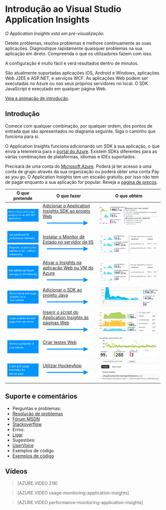<properties
    pageTitle="Introdução ao Visual Studio Application Insights | Microsoft Azure"
    description="Analise a utilização, a disponibilidade e o desempenho da aplicação Web no local ou do Microsoft Azure com o Visual Studio Application Insights."
    services="application-insights"
    documentationCenter=""
    authors="alancameronwills"
    manager="douge"/>

<tags
    ms.service="application-insights"
    ms.workload="tbd"
    ms.tgt_pltfrm="ibiza"
    ms.devlang="na"
    ms.topic="hero-article"
    ms.date="03/31/2016"
    ms.author="awills"/>

# Introdução ao Visual Studio Application Insights

*O Application Insights está em pré-visualização.*

Detete problemas, resolva problemas e melhore continuamente as suas aplicações. Diagnostique rapidamente quaisquer problemas na sua aplicação em direto. Compreenda o que os utilizadores fazem com isso.

A configuração é muito fácil e verá resultados dentro de minutos.

São atualmente suportadas aplicações iOS, Android e Windows, aplicações Web J2EE e ASP.NET, e serviços WCF. As aplicações Web podem ser executadas no Azure ou nos seus próprios servidores no local. O SDK JavaScript é executado em qualquer página Web.

[Veja a animação de introdução](https://www.youtube.com/watch?v=fX2NtGrh-Y0).

## Introdução

Comece com qualquer combinação, por qualquer ordem, dos pontos de entrada que são apresentados no diagrama seguinte. Siga o caminho que funciona para si.

O Application Insights funciona adicionando um SDK à sua aplicação, o que envia a telemetria para o [portal do Azure](https://portal.azure.com). Existem SDKs diferentes para as várias combinações de plataformas, idiomas e IDEs suportados.

Precisará de uma conta do [Microsoft Azure](http://azure.com). Poderá já ter acesso a uma conta de grupo através da sua organização ou poderá obter uma conta Pay as you go. O Application Insights tem um escalão gratuito, por isso não tem de pagar enquanto a sua aplicação for popular. Reveja a [página de preços](https://azure.microsoft.com/pricing/details/application-insights/).

O que pretende | O que fazer | O que obtém
---|---|---
 <a href="app-insights-asp-net.md">![ASP.NET](./media/app-insights-get-started/appinsights-gs-i-01-perf.png)</a> | <a href="app-insights-asp-net.md">Adicionar o Application Insights SDK ao projeto Web</a> <br/> ![obtém](./media/app-insights-get-started/appinsights-00arrow.png) | <a href="app-insights-asp-net.md">![Monitorização de desempenho e utilização](./media/app-insights-get-started/appinsights-gs-r-01-perf.png)</a>
<a href="app-insights-monitor-performance-live-website-now.md">![Site do ASP.NET já publicado](./media/app-insights-get-started/appinsights-gs-i-04-red2.png)</a><br/><a href="app-insights-monitor-performance-live-website-now.md">![Monitorização de desempenho e dependência](./media/app-insights-get-started/appinsights-gs-i-03-red.png)</a>|<a href="app-insights-monitor-performance-live-website-now.md">Instalar o Monitor de Estado no servidor de IIS</a> <br/> ![obtém](./media/app-insights-get-started/appinsights-00arrow.png) | <a href="app-insights-monitor-performance-live-website-now.md">![Monitorização de dependência ASP.NET](./media/app-insights-get-started/appinsights-gs-r-03-red.png)</a>
<a href="insights-perf-analytics.md">![Aplicação Web ou VM do Azure](./media/app-insights-get-started/appinsights-gs-i-10-azure.png)</a>|<a href="insights-perf-analytics.md">Ativar o Insights na aplicação Web ou VM do Azure</a> <br/> ![obtém](./media/app-insights-get-started/appinsights-00arrow.png) | <a href="insights-perf-analytics.md">![Monitorização de desempenho e dependência](./media/app-insights-get-started/appinsights-gs-r-03-red.png)</a>
<a href="app-insights-java-get-started.md">![Java](./media/app-insights-get-started/appinsights-gs-i-11-java.png)</a>|<a href="app-insights-java-get-started.md">Adicionar o SDK ao projeto Java</a><br/>![obtém](./media/app-insights-get-started/appinsights-00arrow.png) | <a href="app-insights-java-get-started.md">![Monitorização de desempenho e utilização](./media/app-insights-get-started/appinsights-gs-r-10-java.png)</a>
<a href="app-insights-web-track-usage.md">![Javascript](./media/app-insights-get-started/appinsights-gs-i-02-usage.png)</a>|<a href="app-insights-web-track-usage.md">Inserir o script do Application Insights às páginas Web</a><br/>![obtém](./media/app-insights-get-started/appinsights-00arrow.png) | <a href="app-insights-web-track-usage.md">![visualizações de páginas e desempenho do browser](./media/app-insights-get-started/appinsights-gs-r-02-usage.png)</a>
<a href="app-insights-monitor-web-app-availability.md">![Disponibilidade](./media/app-insights-get-started/appinsights-gs-i-05-avail.png)</a>|<a href="app-insights-monitor-web-app-availability.md">Criar testes Web</a><br/>![obtém](./media/app-insights-get-started/appinsights-00arrow.png) | <a href="app-insights-monitor-web-app-availability.md">![Disponibilidade](./media/app-insights-get-started/appinsights-gs-r-05-avail.png)</a>
<a href="app-insights-platforms.md">![Dispositivos iOS, Android e Windows](./media/app-insights-get-started/appinsights-gs-i-07-device.png)</a>|<a href="http://hockeyapp.net">Utilizar HockeyApp</a><br/>![obtém](./media/app-insights-get-started/appinsights-00arrow.png) | <a href="http://hockeyapp.net">![Dados de utilização e de falhas](./media/app-insights-get-started/appinsights-gs-r-06-device.png)</a>

## Suporte e comentários


* Perguntas e problemas:
 * [Resolução de problemas][FAQ]
 * [Fórum MSDN](https://social.msdn.microsoft.com/Forums/vstudio/en-US/home?forum=ApplicationInsights)
 * [Stackoverflow](http://stackoverflow.com/questions/tagged/ms-application-insights)
* Erros:
 * [Ligar](https://connect.microsoft.com/VisualStudio/Feedback/LoadSubmitFeedbackForm?FormID=6076)
* Sugestões:
 * [UserVoice](https://visualstudio.uservoice.com/forums/357324)
* Exemplos de código
 * [Exemplos de código](app-insights-code-samples.md)



## <a name="video"></a>Vídeos


> [AZURE.VIDEO 218]

> [AZURE.VIDEO usage-monitoring-application-insights]

> [AZURE.VIDEO performance-monitoring-application-insights]



<!--Link references-->

[FAQ]: app-insights-troubleshoot-faq.md



<!--HONumber=Jun16_HO2-->


